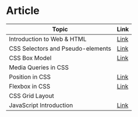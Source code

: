 # Article 

|Topic|Link|
|---|---|
|Introduction to Web & HTML|[Link](https://kodewisdom.hashnode.dev/introduction-to-web-html)|
|CSS Selectors and Pseudo-elements|[Link](https://kodewisdom.hashnode.dev/css-selectors-and-pseudo-elements)|
|CSS Box Model|[Link](https://kodewisdom.hashnode.dev/css-box-model)|
|Media Queries in CSS|[]()|
|Position in CSS|[Link](https://kodewisdom.hashnode.dev/position-in-css)|
|Flexbox in CSS|[Link](https://kodewisdom.hashnode.dev/flexbox-in-css)|
|CSS Grid Layout|[]()|
|JavaScript Introduction|[Link](https://kodewisdom.hashnode.dev/javascript-introduction)|